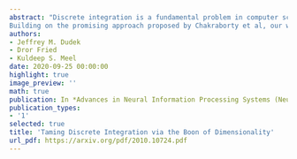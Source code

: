 ```yaml
---
abstract: "Discrete integration is a fundamental problem in computer science that concerns the computation of discrete sums over exponentially large sets. Despite intense interest from researchers for over three decades, the design of scalable techniques for computing estimates with rigorous guarantees for discrete integration remains the holy grail. The key contribution of this work addresses this scalability challenge via an efficient reduction of discrete integration to model counting. The proposed reduction is achieved via a significant increase in the dimensionality that, contrary to conventional wisdom, leads to solving an instance of the relatively simpler problem of model counting.
Building on the promising approach proposed by Chakraborty et al, our work overcomes the key weakness of their approach: a restriction to dyadic weights. We augment our proposed reduction, called DeWeight, with a state of the art efficient approximate model counter and perform detailed empirical analysis over benchmarks arising from neural network verification domains, an emerging application area of critical importance. DeWeight, to the best of our knowledge, is the first technique to compute estimates with provable guarantees for this class of benchmarks."
authors:
- Jeffrey M. Dudek
- Dror Fried
- Kuldeep S. Meel
date: 2020-09-25 00:00:00
highlight: true
image_preview: ''
math: true
publication: In *Advances in Neural Information Processing Systems (NeurIPS)*
publication_types:
- '1'
selected: true
title: 'Taming Discrete Integration via the Boon of Dimensionality'
url_pdf: https://arxiv.org/pdf/2010.10724.pdf
---
```


